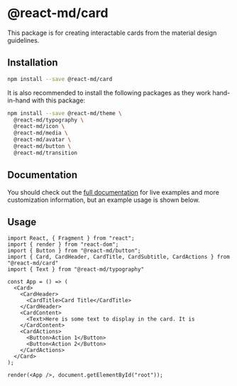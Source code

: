 # @react-md/card

This package is for creating interactable cards from the material design
guidelines.

## Installation

```sh
npm install --save @react-md/card
```

It is also recommended to install the following packages as they work
hand-in-hand with this package:

```sh
npm install --save @react-md/theme \
  @react-md/typography \
  @react-md/icon \
  @react-md/media \
  @react-md/avatar \
  @react-md/button \
  @react-md/transition
```

<!-- DOCS_REMOVE -->

## Documentation

You should check out the
[full documentation](https://react-md.dev/packages/card/demos) for live examples
and more customization information, but an example usage is shown below.

<!-- DOCS_REMOVE_END -->

## Usage

```tsx
import React, { Fragment } from "react";
import { render } from "react-dom";
import { Button } from "@react-md/button";
import { Card, CardHeader, CardTitle, CardSubtitle, CardActions } from "@react-md/card"
import { Text } from "@react-md/typography"

const App = () => (
  <Card>
    <CardHeader>
      <CardTitle>Card Title</CardTitle>
    </CardHeader>
    <CardContent>
      <Text>Here is some text to display in the card. It is
    </CardContent>
    <CardActions>
      <Button>Action 1</Button>
      <Button<Action 2</Button>
    </CardActions>
  </Card>
);

render(<App />, document.getElementById("root"));
```
